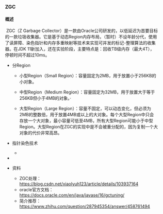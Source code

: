 ### ZGC

#### 概述

​	ZGC（Z Garbage Collector）是一款由Oracle公司研发的，以低延迟为首要目标的一款垃圾收集器。它是基于动态Region内存布局，（暂时）不设年龄分代，使用了读屏障、染色指针和内存多重映射等技术来实现可并发的标记-整理算法的收集器。在JDK 11新加入，还在实验阶段，主要特点是：回收TB级内存（最大4T），停顿时间不超过10ms。

- 分Region

  - 小型Region（Small Region）：容量固定为2MB，用于放置小于256KB的小对象。

  - 中型Region（Medium Region）：容量固定为32MB，用于放置大于等于256KB但小于4MB的对象。·

  - 大型Region（Large Region）：容量不固定，可以动态变化，但必须为2MB的整数倍，用于放置4MB或以上的大对象。每个大型Region中只会存放一个大对象，最小容量可低至4MB，所有大型Region可能小于中型Region。大型Region在ZGC的实现中是不会被重分配的，因为复制一个大对象的代价非常高昂。

    

- 指针染色技术
  
  - 
- 





- 资料
  - ZGC处理：https://blog.csdn.net/xiaolyuh123/article/details/103937164
  - oracle官方文档：https://docs.oracle.com/en/java/javase/16/gctuning/
  - 简介推荐：https://www.zhihu.com/question/287945354/answer/458761494